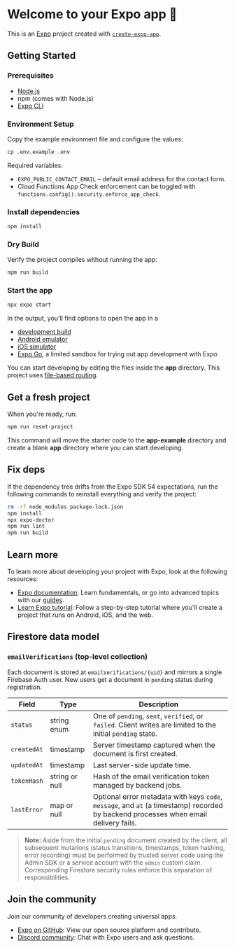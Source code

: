 # Welcome to your Expo app 👋

This is an [Expo](https://expo.dev) project created with [`create-expo-app`](https://www.npmjs.com/package/create-expo-app).

## Getting Started

### Prerequisites

- [Node.js](https://nodejs.org/)
- npm (comes with Node.js)
- [Expo CLI](https://docs.expo.dev/get-started/installation/)

### Environment Setup

Copy the example environment file and configure the values:

```bash
cp .env.example .env
```

Required variables:
- `EXPO_PUBLIC_CONTACT_EMAIL` – default email address for the contact form.
- Cloud Functions App Check enforcement can be toggled with `functions.config().security.enforce_app_check`.

### Install dependencies

```bash
npm install
```

### Dry Build

Verify the project compiles without running the app:

```bash
npm run build
```

### Start the app

```bash
npx expo start
```

In the output, you'll find options to open the app in a

- [development build](https://docs.expo.dev/develop/development-builds/introduction/)
- [Android emulator](https://docs.expo.dev/workflow/android-studio-emulator/)
- [iOS simulator](https://docs.expo.dev/workflow/ios-simulator/)
- [Expo Go](https://expo.dev/go), a limited sandbox for trying out app development with Expo

You can start developing by editing the files inside the **app** directory. This project uses [file-based routing](https://docs.expo.dev/router/introduction).

## Get a fresh project

When you're ready, run:

```bash
npm run reset-project
```

This command will move the starter code to the **app-example** directory and create a blank **app** directory where you can start developing.

## Fix deps

If the dependency tree drifts from the Expo SDK 54 expectations, run the following commands to reinstall everything and verify the project:

```bash
rm -rf node_modules package-lock.json
npm install
npx expo-doctor
npm run lint
npm run build
```

## Learn more

To learn more about developing your project with Expo, look at the following resources:

- [Expo documentation](https://docs.expo.dev/): Learn fundamentals, or go into advanced topics with our [guides](https://docs.expo.dev/guides).
- [Learn Expo tutorial](https://docs.expo.dev/tutorial/introduction/): Follow a step-by-step tutorial where you'll create a project that runs on Android, iOS, and the web.

## Firestore data model

### `emailVerifications` (top-level collection)

Each document is stored at `emailVerifications/{uid}` and mirrors a single Firebase Auth user. New users get a document in `pending` status during registration.

| Field | Type | Description |
| --- | --- | --- |
| `status` | string enum | One of `pending`, `sent`, `verified`, or `failed`. Client writes are limited to the initial `pending` state. |
| `createdAt` | timestamp | Server timestamp captured when the document is first created. |
| `updatedAt` | timestamp | Last server-side update time. |
| `tokenHash` | string or null | Hash of the email verification token managed by backend jobs. |
| `lastError` | map or null | Optional error metadata with keys `code`, `message`, and `at` (a timestamp) recorded by backend processes when email delivery fails. |

> **Note:** Aside from the initial `pending` document created by the client, all subsequent mutations (status transitions, timestamps, token hashing, error recording) must be performed by trusted server code using the Admin SDK or a service account with the `admin` custom claim. Corresponding Firestore security rules enforce this separation of responsibilities.

## Join the community

Join our community of developers creating universal apps.

- [Expo on GitHub](https://github.com/expo/expo): View our open source platform and contribute.
- [Discord community](https://chat.expo.dev): Chat with Expo users and ask questions.

